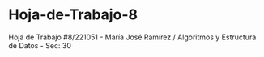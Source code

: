 # Hoja-de-Trabajo-8
Hoja de Trabajo #8/221051 - María José Ramírez / Algoritmos y Estructura de Datos - Sec: 30
